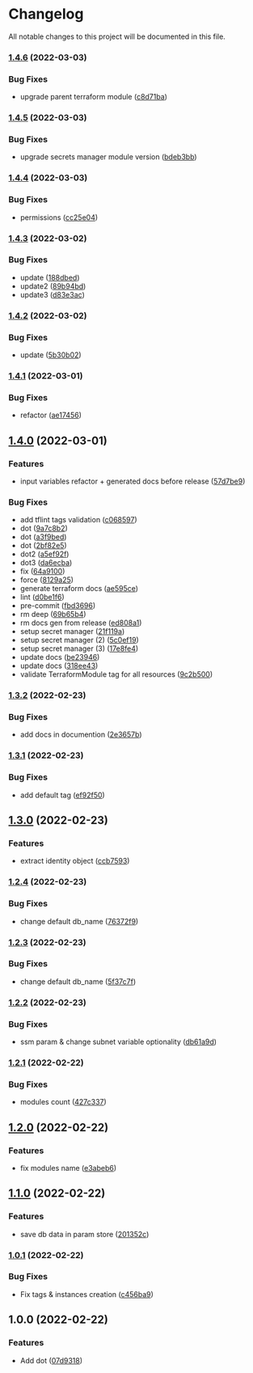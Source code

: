 # Changelog

All notable changes to this project will be documented in this file.

### [1.4.6](https://github.com/ck-ev-test/terraform-module-aws-rds-cluster/compare/v1.4.5...v1.4.6) (2022-03-03)


### Bug Fixes

* upgrade parent terraform module ([c8d71ba](https://github.com/ck-ev-test/terraform-module-aws-rds-cluster/commit/c8d71ba08d0c27ef9994a793e85829c0be803fdb))

### [1.4.5](https://github.com/ck-ev-test/terraform-module-aws-rds-cluster/compare/v1.4.4...v1.4.5) (2022-03-03)


### Bug Fixes

* upgrade secrets manager module version ([bdeb3bb](https://github.com/ck-ev-test/terraform-module-aws-rds-cluster/commit/bdeb3bb7eec6593d32e18244baa2b5ab14862026))

### [1.4.4](https://github.com/ck-ev-test/terraform-module-aws-rds-cluster/compare/v1.4.3...v1.4.4) (2022-03-03)


### Bug Fixes

* permissions ([cc25e04](https://github.com/ck-ev-test/terraform-module-aws-rds-cluster/commit/cc25e04a4ac325e9ccea766382099387f45bb2d4))

### [1.4.3](https://github.com/ck-ev-test/terraform-module-aws-rds-cluster/compare/v1.4.2...v1.4.3) (2022-03-02)


### Bug Fixes

* update ([188dbed](https://github.com/ck-ev-test/terraform-module-aws-rds-cluster/commit/188dbed12961bca9b2880df6d6b14fa1f4527cbe))
* update2 ([89b94bd](https://github.com/ck-ev-test/terraform-module-aws-rds-cluster/commit/89b94bdd88359dcb78620e659e91221392ef9009))
* update3 ([d83e3ac](https://github.com/ck-ev-test/terraform-module-aws-rds-cluster/commit/d83e3ac562c985b70b6231c76b2cdc62fa410ee9))

### [1.4.2](https://github.com/ck-ev-test/terraform-module-aws-rds-cluster/compare/v1.4.1...v1.4.2) (2022-03-02)


### Bug Fixes

* update ([5b30b02](https://github.com/ck-ev-test/terraform-module-aws-rds-cluster/commit/5b30b023a0a693109614a4197d01845053780348))

### [1.4.1](https://github.com/ck-ev-test/terraform-module-rds-cluster/compare/v1.4.0...v1.4.1) (2022-03-01)


### Bug Fixes

* refactor ([ae17456](https://github.com/ck-ev-test/terraform-module-rds-cluster/commit/ae17456c89b771b38538f1ea72c2558ca3bcaaec))

## [1.4.0](https://github.com/ck-ev-test/terraform-module-rds-cluster/compare/v1.3.2...v1.4.0) (2022-03-01)


### Features

* input variables refactor + generated docs before release ([57d7be9](https://github.com/ck-ev-test/terraform-module-rds-cluster/commit/57d7be993f783fb2dbe396d177636450d1002c85))


### Bug Fixes

* add tflint tags validation ([c068597](https://github.com/ck-ev-test/terraform-module-rds-cluster/commit/c068597a41d7a96de457d3c449e4432393e49e30))
* dot ([9a7c8b2](https://github.com/ck-ev-test/terraform-module-rds-cluster/commit/9a7c8b2accc2ac2ae9fbcd08272a26ab1887e430))
* dot ([a3f9bed](https://github.com/ck-ev-test/terraform-module-rds-cluster/commit/a3f9bed80da65fac32ad2abd58a9e7dc8b39c02a))
* dot ([2bf82e5](https://github.com/ck-ev-test/terraform-module-rds-cluster/commit/2bf82e58e12736b13c4d946a9a86c7af526a6906))
* dot2 ([a5ef92f](https://github.com/ck-ev-test/terraform-module-rds-cluster/commit/a5ef92f0a7e864c6488438ea1d17827588312052))
* dot3 ([da6ecba](https://github.com/ck-ev-test/terraform-module-rds-cluster/commit/da6ecbac9896edf8cf856c89b7ad03d6c04e2e58))
* fix ([64a9100](https://github.com/ck-ev-test/terraform-module-rds-cluster/commit/64a9100cffbccfdbd5206fe1880104a2028101ca))
* force ([8129a25](https://github.com/ck-ev-test/terraform-module-rds-cluster/commit/8129a252aeaa7a51bdda665efb603896951429bf))
* generate terraform docs ([ae595ce](https://github.com/ck-ev-test/terraform-module-rds-cluster/commit/ae595cecc776b267566f719ce33c42dff4f76199))
* lint ([d0be1f6](https://github.com/ck-ev-test/terraform-module-rds-cluster/commit/d0be1f6118d8f37e5cdece91c649cd755bb1bbeb))
* pre-commit ([fbd3696](https://github.com/ck-ev-test/terraform-module-rds-cluster/commit/fbd36960eeb268d80cefb0205cf4f7b036760338))
* rm deep ([69b65b4](https://github.com/ck-ev-test/terraform-module-rds-cluster/commit/69b65b454de610de64826bb2d622bfb78238f3e8))
* rm docs gen from release ([ed808a1](https://github.com/ck-ev-test/terraform-module-rds-cluster/commit/ed808a1d779e8deec541a4ce64b38a28186a025d))
* setup secret manager ([21f119a](https://github.com/ck-ev-test/terraform-module-rds-cluster/commit/21f119a67948268a46e8929afeac184ef26bc6d4))
* setup secret manager (2) ([5c0ef19](https://github.com/ck-ev-test/terraform-module-rds-cluster/commit/5c0ef19cf69bbf614c59cf5c8e26a3625a58a3cb))
* setup secret manager (3) ([17e8fe4](https://github.com/ck-ev-test/terraform-module-rds-cluster/commit/17e8fe410cfe5ff3605849dcb85796721ad206b2))
* update docs ([be23946](https://github.com/ck-ev-test/terraform-module-rds-cluster/commit/be23946a51e41ac1ece4773ef1737a6609a4fcdc))
* update docs ([318ee43](https://github.com/ck-ev-test/terraform-module-rds-cluster/commit/318ee436a2b07bb24260ac5d13672826ec28721d))
* validate TerraformModule tag for all resources ([9c2b500](https://github.com/ck-ev-test/terraform-module-rds-cluster/commit/9c2b500fa552014bd98f9f03696dd4f08f9239aa))

### [1.3.2](https://github.com/ck-ev-test/terraform-module-rds-cluster/compare/v1.3.1...v1.3.2) (2022-02-23)


### Bug Fixes

* add docs in documention ([2e3657b](https://github.com/ck-ev-test/terraform-module-rds-cluster/commit/2e3657bd77d6b6fcad67d03c9ffb28c3f691e707))

### [1.3.1](https://github.com/ck-ev-test/terraform-module-rds-cluster/compare/v1.3.0...v1.3.1) (2022-02-23)


### Bug Fixes

* add default tag ([ef92f50](https://github.com/ck-ev-test/terraform-module-rds-cluster/commit/ef92f50057efa9190d18b78eb793959a8bea9905))

## [1.3.0](https://github.com/ck-ev-test/terraform-module-rds-cluster/compare/v1.2.4...v1.3.0) (2022-02-23)


### Features

* extract identity object ([ccb7593](https://github.com/ck-ev-test/terraform-module-rds-cluster/commit/ccb759355857498940ec5527ec177a2d0c36fae9))

### [1.2.4](https://github.com/ck-ev-test/terraform-module-rds-cluster/compare/v1.2.3...v1.2.4) (2022-02-23)


### Bug Fixes

* change default db_name ([76372f9](https://github.com/ck-ev-test/terraform-module-rds-cluster/commit/76372f913da642923a4ef55fbfd51da5007e48c0))

### [1.2.3](https://github.com/ck-ev-test/terraform-module-rds-cluster/compare/v1.2.2...v1.2.3) (2022-02-23)


### Bug Fixes

* change default db_name ([5f37c7f](https://github.com/ck-ev-test/terraform-module-rds-cluster/commit/5f37c7f5c5937cc6d903305326c23a9853903684))

### [1.2.2](https://github.com/ck-ev-test/terraform-module-rds-cluster/compare/v1.2.1...v1.2.2) (2022-02-23)


### Bug Fixes

* ssm param & change subnet variable optionality ([db61a9d](https://github.com/ck-ev-test/terraform-module-rds-cluster/commit/db61a9d03501a6a5738eea756adceae881a9f330))

### [1.2.1](https://github.com/ck-ev-test/terraform-module-rds-cluster/compare/v1.2.0...v1.2.1) (2022-02-22)


### Bug Fixes

* modules count ([427c337](https://github.com/ck-ev-test/terraform-module-rds-cluster/commit/427c337542adbe55686c1b3e96e9d71017551745))

## [1.2.0](https://github.com/ck-ev-test/terraform-module-rds-cluster/compare/v1.1.0...v1.2.0) (2022-02-22)


### Features

* fix modules name ([e3abeb6](https://github.com/ck-ev-test/terraform-module-rds-cluster/commit/e3abeb609d558a5895ceab3b63b50ed6333ed187))

## [1.1.0](https://github.com/ck-ev-test/terraform-module-rds-cluster/compare/v1.0.1...v1.1.0) (2022-02-22)


### Features

* save db data in param store ([201352c](https://github.com/ck-ev-test/terraform-module-rds-cluster/commit/201352c2ffd7080af9e79098c79e1855ede7f3bb))

### [1.0.1](https://github.com/ck-ev-test/terraform-module-rds-cluster/compare/v1.0.0...v1.0.1) (2022-02-22)


### Bug Fixes

* Fix tags & instances creation ([c456ba9](https://github.com/ck-ev-test/terraform-module-rds-cluster/commit/c456ba9ce5f3e891ce821f25c16dc697e55d2aec))

## 1.0.0 (2022-02-22)


### Features

* Add dot ([07d9318](https://github.com/ck-ev-test/terraform-module-rds-cluster/commit/07d931847e9d20b47867039f9ae1ae014b110277))
